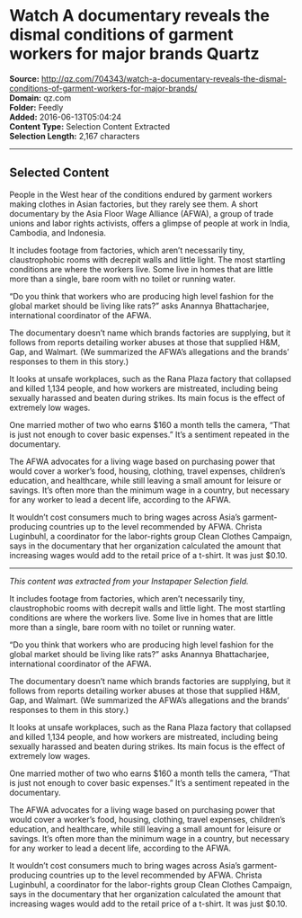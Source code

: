 # Watch A documentary reveals the dismal conditions of garment workers for major brands Quartz

**Source:** http://qz.com/704343/watch-a-documentary-reveals-the-dismal-conditions-of-garment-workers-for-major-brands/  
**Domain:** qz.com  
**Folder:** Feedly  
**Added:** 2016-06-13T05:04:24  
**Content Type:** Selection Content Extracted  
**Selection Length:** 2,167 characters  


---

## Selected Content

People in the West hear of the conditions endured by garment workers making clothes in Asian factories, but they rarely see them. A short documentary by the Asia Floor Wage Alliance (AFWA), a group of trade unions and labor rights activists, offers a glimpse of people at work in India, Cambodia, and Indonesia.

It includes footage from factories, which aren’t necessarily tiny, claustrophobic rooms with decrepit walls and little light. The most startling conditions are where the workers live. Some live in homes that are little more than a single, bare room with no toilet or running water.

“Do you think that workers who are producing high level fashion for the global market should be living like rats?” asks Anannya Bhattacharjee, international coordinator of the AFWA.

The documentary doesn’t name which brands factories are supplying, but it follows from reports detailing worker abuses at those that supplied H&M, Gap, and Walmart. (We summarized the AFWA’s allegations and the brands’ responses to them in this story.)

It looks at unsafe workplaces, such as the Rana Plaza factory that collapsed and killed 1,134 people, and how workers are mistreated, including being sexually harassed and beaten during strikes. Its main focus is the effect of extremely low wages.

One married mother of two who earns $160 a month tells the camera, “That is just not enough to cover basic expenses.” It’s a sentiment repeated in the documentary.

The AFWA advocates for a living wage based on purchasing power that would cover a worker’s food, housing, clothing, travel expenses, children’s education, and healthcare, while still leaving a small amount for leisure or savings. It’s often more than the minimum wage in a country, but necessary for any worker to lead a decent life, according to the AFWA.

It wouldn’t cost consumers much to bring wages across Asia’s garment-producing countries up to the level recommended by AFWA. Christa Luginbuhl, a coordinator for the labor-rights group Clean Clothes Campaign, says in the documentary that her organization calculated the amount that increasing wages would add to the retail price of a t-shirt. It was just $0.10.

---

*This content was extracted from your Instapaper Selection field.*

It includes footage from factories, which aren’t necessarily tiny, claustrophobic rooms with decrepit walls and little light. The most startling conditions are where the workers live. Some live in homes that are little more than a single, bare room with no toilet or running water.

“Do you think that workers who are producing high level fashion for the global market should be living like rats?” asks Anannya Bhattacharjee, international coordinator of the AFWA.

The documentary doesn’t name which brands factories are supplying, but it follows from reports detailing worker abuses at those that supplied H&M, Gap, and Walmart. (We summarized the AFWA’s allegations and the brands’ responses to them in this story.)

It looks at unsafe workplaces, such as the Rana Plaza factory that collapsed and killed 1,134 people, and how workers are mistreated, including being sexually harassed and beaten during strikes. Its main focus is the effect of extremely low wages.

One married mother of two who earns $160 a month tells the camera, “That is just not enough to cover basic expenses.” It’s a sentiment repeated in the documentary.

The AFWA advocates for a living wage based on purchasing power that would cover a worker’s food, housing, clothing, travel expenses, children’s education, and healthcare, while still leaving a small amount for leisure or savings. It’s often more than the minimum wage in a country, but necessary for any worker to lead a decent life, according to the AFWA.

It wouldn’t cost consumers much to bring wages across Asia’s garment-producing countries up to the level recommended by AFWA. Christa Luginbuhl, a coordinator for the labor-rights group Clean Clothes Campaign, says in the documentary that her organization calculated the amount that increasing wages would add to the retail price of a t-shirt. It was just $0.10.
